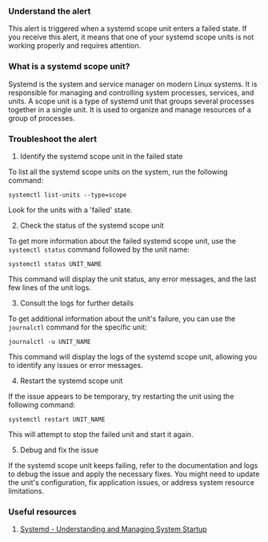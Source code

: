### Understand the alert

This alert is triggered when a systemd scope unit enters a failed state. If you receive this alert, it means that one of your systemd scope units is not working properly and requires attention.

### What is a systemd scope unit?

Systemd is the system and service manager on modern Linux systems. It is responsible for managing and controlling system processes, services, and units. A scope unit is a type of systemd unit that groups several processes together in a single unit. It is used to organize and manage resources of a group of processes.

### Troubleshoot the alert

1. Identify the systemd scope unit in the failed state

To list all the systemd scope units on the system, run the following command:

```
systemctl list-units --type=scope
```

Look for the units with a 'failed' state.

2. Check the status of the systemd scope unit

To get more information about the failed systemd scope unit, use the `systemctl status` command followed by the unit name:

```
systemctl status UNIT_NAME
```

This command will display the unit status, any error messages, and the last few lines of the unit logs.

3. Consult the logs for further details

To get additional information about the unit's failure, you can use the `journalctl` command for the specific unit:

```
journalctl -u UNIT_NAME
```

This command will display the logs of the systemd scope unit, allowing you to identify any issues or error messages.

4. Restart the systemd scope unit

If the issue appears to be temporary, try restarting the unit using the following command:

```
systemctl restart UNIT_NAME
```

This will attempt to stop the failed unit and start it again.

5. Debug and fix the issue

If the systemd scope unit keeps failing, refer to the documentation and logs to debug the issue and apply the necessary fixes. You might need to update the unit's configuration, fix application issues, or address system resource limitations.

### Useful resources

1. [Systemd - Understanding and Managing System Startup](https://access.redhat.com/documentation/en-us/red_hat_enterprise_linux/7/html/system_administrators_guide/chap-Managing_Services_with_systemd)

